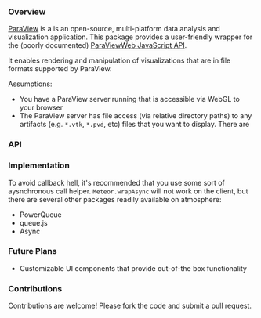 ### Overview
[ParaView](http://www.paraview.org/) is a is an open-source, multi-platform data analysis and visualization application.  This package provides a user-friendly wrapper for the (poorly documented) [ParaViewWeb JavaScript API](http://www.paraview.org/ParaView3/Doc/Nightly/www/js-doc/index.html#!/api).

It enables rendering and manipulation of visualizations that are in file formats supported by ParaView.
  
Assumptions:

- You have a ParaView server running that is accessible via WebGL to your browser
- The ParaView server has file access (via relative directory paths) to any artifacts (e.g. `*.vtk`, `*.pvd`, etc) files that you want to display.  There are 
 
### API



### Implementation

To avoid callback hell, it's recommended that you use some sort of aysnchronous call helper.  `Meteor.wrapAsync` will not work on the client, but there are several other packages readily available on atmosphere:

- PowerQueue
- queue.js
- Async


 
### Future Plans
- Customizable UI components that provide out-of-the box functionality


### Contributions
Contributions are welcome!   Please fork the code and submit a pull request.